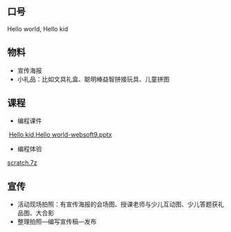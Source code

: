 ## 口号

Hello world, Hello kid


## 物料

- 宣传海报
- 小礼品：比如文具礼盒、聪明棒益智拼接玩具、儿童拼图

## 课程

- 编程课件

 [Hello kid,Hello world-websoft9.pptx](https://www.yuque.com/attachments/yuque/0/2020/pptx/2695024/1608867270626-0b67e3f5-d65f-4e49-9593-9c49b47007dc.pptx?_lake_card=%7B%22uid%22%3A%221608867269176-0%22%2C%22src%22%3A%22https%3A%2F%2Fwww.yuque.com%2Fattachments%2Fyuque%2F0%2F2020%2Fpptx%2F2695024%2F1608867270626-0b67e3f5-d65f-4e49-9593-9c49b47007dc.pptx%22%2C%22name%22%3A%22Hello%20kid%2CHello%20world-websoft9.pptx%22%2C%22size%22%3A2223841%2C%22type%22%3A%22application%2Fvnd.openxmlformats-officedocument.presentationml.presentation%22%2C%22ext%22%3A%22pptx%22%2C%22progress%22%3A%7B%22percent%22%3A99%7D%2C%22status%22%3A%22done%22%2C%22percent%22%3A0%2C%22id%22%3A%22tc6Bi%22%2C%22card%22%3A%22file%22%7D)

- 编程体验

[scratch.7z](https://www.yuque.com/attachments/yuque/0/2020/7z/2695024/1608867488866-8ab44c3c-f65f-4fc7-8bcf-8453e340b811.7z?_lake_card=%7B%22uid%22%3A%221608867431310-0%22%2C%22src%22%3A%22https%3A%2F%2Fwww.yuque.com%2Fattachments%2Fyuque%2F0%2F2020%2F7z%2F2695024%2F1608867488866-8ab44c3c-f65f-4fc7-8bcf-8453e340b811.7z%22%2C%22name%22%3A%22scratch.7z%22%2C%22size%22%3A99161292%2C%22type%22%3A%22%22%2C%22ext%22%3A%227z%22%2C%22progress%22%3A%7B%22percent%22%3A99%7D%2C%22status%22%3A%22done%22%2C%22percent%22%3A0%2C%22id%22%3A%221Qxxj%22%2C%22card%22%3A%22file%22%7D)
## 宣传

- 活动现场拍照：有宣传海报的会场图、授课老师与少儿互动图、少儿答题获礼品图、大合影
- 整理拍照—编写宣传稿—发布
